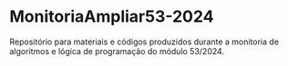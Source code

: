 # MonitoriaAmpliar53-2024
Repositório para materiais e códigos produzidos durante a monitoria de algoritmos e lógica de programação do módulo 53/2024.
